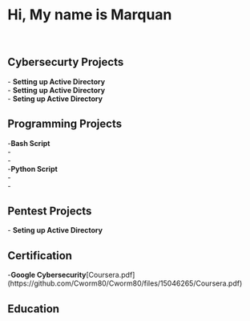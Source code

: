  <h1>Hi, My name is Marquan</h1><br>

<h2>Cybersecurty Projects</h2>
- <b>Setting up Active Directory</b> <br>
- <b>Setting up Active Directory</b> <br>
- <b>Seting up Active Directory</b>

<h2>Programming Projects</h2>
-<b>Bash Script</b> <br>
-
<br>
-
<br>
-<b>Python Script</b> <br>
-
<br>
-
<h2>Pentest Projects</h2>
- <b>Seting up Active Directory</b> <br>


<h2>Certification</h2>
-<b>Google Cybersecurity</b>[Coursera.pdf](https://github.com/Cworm80/Cworm80/files/15046265/Coursera.pdf)

<h2>Education</h2>


